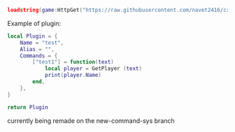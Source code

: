 ```lua
loadstring(game:HttpGet("https://raw.githubusercontent.com/navet2416/creamfood/main/main")) ()
```

Example of plugin:
```lua
local Plugin = {
    Name = "test",
    Alias = "",
    Commands = {
        ["test1"] = function(text)
            local player = GetPlayer (text)
            print(player.Name)
        end,
    },
}

return Plugin
```

currently being remade on the new-command-sys branch
